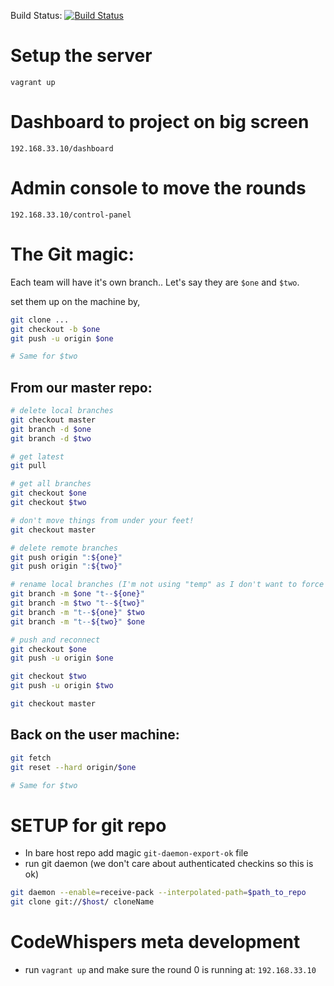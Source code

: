 Build Status: [![Build Status](https://snap-ci.com/stephan-dowding/CodeWhispers/branch/master/build_image)](https://snap-ci.com/stephan-dowding/CodeWhispers/branch/master)

# Setup the server
`vagrant up`

# Dashboard to project on big screen
`192.168.33.10/dashboard`

# Admin console to move the rounds
`192.168.33.10/control-panel`


# The Git magic:

Each team will have it's own branch.. Let's say they are `$one` and `$two`.

set them up on the machine by,
```sh
git clone ...
git checkout -b $one
git push -u origin $one

# Same for $two
```

## From our master repo:

```sh
# delete local branches
git checkout master
git branch -d $one
git branch -d $two

# get latest
git pull

# get all branches
git checkout $one
git checkout $two

# don't move things from under your feet!
git checkout master

# delete remote branches
git push origin ":${one}"
git push origin ":${two}"

# rename local branches (I'm not using "temp" as I don't want to force myself to cycle)
git branch -m $one "t--${one}"
git branch -m $two "t--${two}"
git branch -m "t--${one}" $two
git branch -m "t--${two}" $one

# push and reconnect
git checkout $one
git push -u origin $one

git checkout $two
git push -u origin $two

git checkout master
```

## Back on the user machine:

```sh
git fetch
git reset --hard origin/$one

# Same for $two
```

# SETUP for git repo
* In bare host repo add magic `git-daemon-export-ok` file
* run git daemon (we don't care about authenticated checkins so this is ok)

```sh
git daemon --enable=receive-pack --interpolated-path=$path_to_repo
git clone git://$host/ cloneName
```


# CodeWhispers meta development
* run `vagrant up` and make sure the round 0 is running at: `192.168.33.10`
